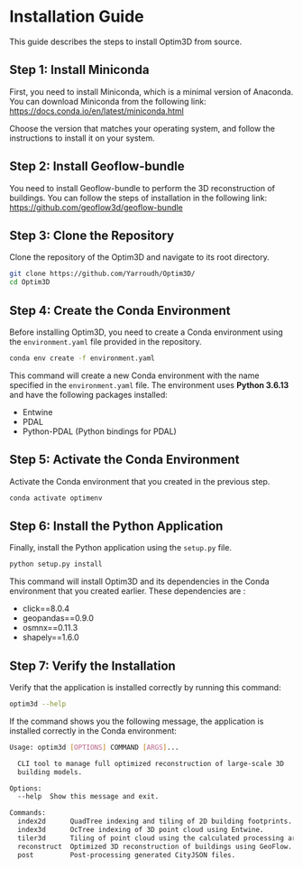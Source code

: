 # Installation Guide
This guide describes the steps to install Optim3D from source.

## Step 1: Install Miniconda
First, you need to install Miniconda, which is a minimal version of Anaconda. You can download Miniconda from the following link: https://docs.conda.io/en/latest/miniconda.html

Choose the version that matches your operating system, and follow the instructions to install it on your system.

## Step 2: Install Geoflow-bundle
You need to install Geoflow-bundle to perform the 3D reconstruction of buildings. You can follow the steps of installation in the following link:
https://github.com/geoflow3d/geoflow-bundle

## Step 3: Clone the Repository
Clone the repository of the Optim3D and navigate to its root directory.

```bash
git clone https://github.com/Yarroudh/Optim3D/
cd Optim3D
```

## Step 4: Create the Conda Environment
Before installing Optim3D, you need to create a Conda environment using the <code>environment.yaml</code> file provided in the repository.

```bash
conda env create -f environment.yaml
```

This command will create a new Conda environment with the name specified in the <code>environment.yaml</code> file. The environment uses **Python 3.6.13** and have the following packages installed:
- Entwine
- PDAL
- Python-PDAL (Python bindings for PDAL)

## Step 5: Activate the Conda Environment
Activate the Conda environment that you created in the previous step.

```bash
conda activate optimenv
```

## Step 6: Install the Python Application
Finally, install the Python application using the <code>setup.py</code> file.

```bash
python setup.py install
```

This command will install Optim3D and its dependencies in the Conda environment that you created earlier. These dependencies are :
- click==8.0.4
- geopandas==0.9.0
- osmnx==0.11.3
- shapely==1.6.0

## Step 7: Verify the Installation

Verify that the application is installed correctly by running this command:

```bash
optim3d --help
```

If the command shows you the following message, the application is installed correctly in the Conda environment:

```bash
Usage: optim3d [OPTIONS] COMMAND [ARGS]...

  CLI tool to manage full optimized reconstruction of large-scale 3D
  building models.

Options:
  --help  Show this message and exit.

Commands:
  index2d      QuadTree indexing and tiling of 2D building footprints.
  index3d      OcTree indexing of 3D point cloud using Entwine.
  tiler3d      Tiling of point cloud using the calculated processing areas.
  reconstruct  Optimized 3D reconstruction of buildings using GeoFlow.
  post         Post-processing generated CityJSON files.
```
